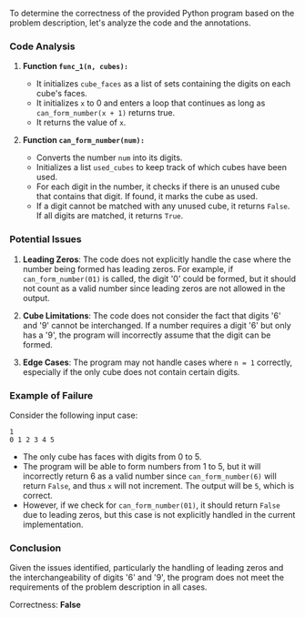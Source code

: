 To determine the correctness of the provided Python program based on the problem description, let's analyze the code and the annotations.

### Code Analysis

1. **Function `func_1(n, cubes):`**
   - It initializes `cube_faces` as a list of sets containing the digits on each cube's faces.
   - It initializes `x` to 0 and enters a loop that continues as long as `can_form_number(x + 1)` returns true.
   - It returns the value of `x`.

2. **Function `can_form_number(num):`**
   - Converts the number `num` into its digits.
   - Initializes a list `used_cubes` to keep track of which cubes have been used.
   - For each digit in the number, it checks if there is an unused cube that contains that digit. If found, it marks the cube as used.
   - If a digit cannot be matched with any unused cube, it returns `False`. If all digits are matched, it returns `True`.

### Potential Issues

1. **Leading Zeros**: The code does not explicitly handle the case where the number being formed has leading zeros. For example, if `can_form_number(01)` is called, the digit '0' could be formed, but it should not count as a valid number since leading zeros are not allowed in the output.

2. **Cube Limitations**: The code does not consider the fact that digits '6' and '9' cannot be interchanged. If a number requires a digit '6' but only has a '9', the program will incorrectly assume that the digit can be formed.

3. **Edge Cases**: The program may not handle cases where `n = 1` correctly, especially if the only cube does not contain certain digits.

### Example of Failure

Consider the following input case:
```
1
0 1 2 3 4 5
```
- The only cube has faces with digits from 0 to 5.
- The program will be able to form numbers from 1 to 5, but it will incorrectly return 6 as a valid number since `can_form_number(6)` will return `False`, and thus `x` will not increment. The output will be `5`, which is correct.
- However, if we check for `can_form_number(01)`, it should return `False` due to leading zeros, but this case is not explicitly handled in the current implementation.

### Conclusion

Given the issues identified, particularly the handling of leading zeros and the interchangeability of digits '6' and '9', the program does not meet the requirements of the problem description in all cases.

Correctness: **False**